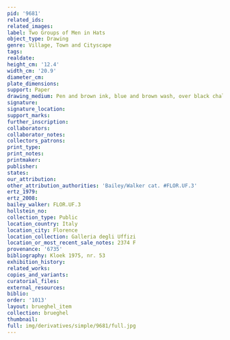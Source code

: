 ```yaml
---
pid: '9681'
related_ids: 
related_images: 
label: Two Groups of Men in Hats
object_type: Drawing
genre: Village, Town and Cityscape
tags: 
realdate: 
height_cm: '12.4'
width_cm: '20.9'
diameter_cm: 
plate_dimensions: 
support: Paper
drawing_medium: Pen and brown ink, blue and brown wash, over black chalk
signature: 
signature_location: 
support_marks: 
further_inscription: 
collaborators: 
collaborator_notes: 
collectors_patrons: 
print_type: 
print_notes: 
printmaker: 
publisher: 
states: 
our_attribution: 
other_attribution_authorities: 'Bailey/Walker cat. #FLOR.UF.3'
ertz_1979: 
ertz_2008: 
bailey_walker: FLOR.UF.3
hollstein_no: 
collection_type: Public
location_country: Italy
location_city: Florence
location_collection: Galleria degli Uffizi
location_or_most_recent_sale_notes: 2374 F
provenance: '6735'
bibliography: Kloek 1975, nr. 53
exhibition_history: 
related_works: 
copies_and_variants: 
curatorial_files: 
external_resources: 
biblio: 
order: '1013'
layout: brueghel_item
collection: brueghel
thumbnail: 
full: img/derivatives/simple/9681/full.jpg
---
```

